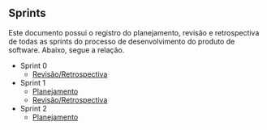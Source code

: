 ## Sprints 

Este documento possui o registro do planejamento, revisão e retrospectiva de todas as sprints do processo de desenvolvimento do produto de software. Abaixo, segue a relação. 

* Sprint 0 
    - [Revisão/Retrospectiva](docs/software/sprints/sprint0-revisao.md)
* Sprint 1 
    - [Planejamento](docs/software/sprints/sprint1-planejamento.md)
    - [Revisão/Retrospectiva](docs/software/sprints/sprint1-revisao.md)
* Sprint 2 
    - [Planejamento](docs/software/sprints/sprint1-planejamento.md)